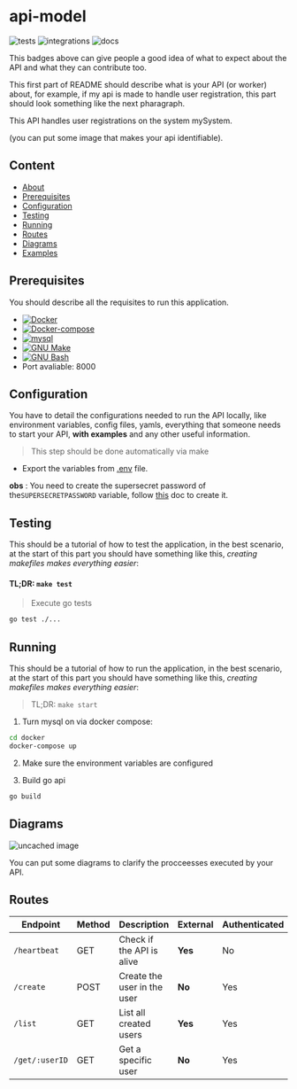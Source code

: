 # api-model
![tests](https://img.shields.io/badge/Unit%20tests-100%-green?style=flat)
![integrations](https://img.shields.io/badge/Integration%20test-50%-yellow?style=flat)
![docs](https://img.shields.io/badge/Documentation-100%-green?style=flat)

This badges above can give people a good idea of what to expect about the API and what they can contribute too.

This first part of README should describe what is your API (or worker) about, for example, if my api is made to handle user registration, this part should look something like the next pharagraph.

This API handles user registrations on the system mySystem.

(you can put some image that makes your api identifiable).

## Content
- [About](#api-model)
- [Prerequisites](#prerequisites)
- [Configuration](#configuration)
- [Testing](#testing)
- [Running](#running)
- [Routes](#routes)
- [Diagrams](#Diagrams)
- [Examples](/examples/examples.md)


## Prerequisites
You should describe all the requisites to run this application.
- [![Docker](https://img.shields.io/badge/Docker-19.03.9-green?style=flat)](https://www.docker.com/)
- [![Docker-compose](https://img.shields.io/badge/Docker--compose-1.25.5-green?style=flat)](https://github.com/docker/compose/releases)
- [![mysql](https://img.shields.io/badge/mysql-8.0-green?style=flat)](https://support.rackspace.com/how-to/install-mysql-server-on-the-ubuntu-operating-system/)
- [![GNU Make](https://img.shields.io/badge/GNU%20Make-4.2.1-lightgrey?style=flat)](https://www.gnu.org/software/make/)
- [![GNU Bash](https://img.shields.io/badge/GNU%20Bash-4.2.1-lightgrey?style=flat)](https://www.gnu.org/software/bash/)
- Port avaliable: 8000

## Configuration
You have to detail the configurations needed to run the API locally, like environment variables, config files, yamls, everything that someone needs to start your API, **with examples** and any other useful information.

> This step should be done automatically via make

- Export the variables from [.env](.env) file.

**obs** : You need to create the supersecret password of the`SUPERSECRETPASSWORD` variable, follow [this]() doc to create it.

## Testing
This should be a tutorial of how to test the application, in the best scenario, at the start of this part you should have something like this, *creating makefiles makes everything easier*:

#### TL;DR: `make test`

> Execute go tests
```bash
go test ./...
```

## Running
This should be a tutorial of how to run the application, in the best scenario, at the start of this part you should have something like this, *creating makefiles makes everything easier*:

> TL;DR: `make start`

1. Turn mysql on via docker compose:
```bash
cd docker
docker-compose up
``` 
2. Make sure the environment variables are configured

3. Build go api
```bash
go build
```

## Diagrams
![uncached image](http://www.plantuml.com/plantuml/proxy?cache=no&src=https://github.com/andrelrg/api-model/blob/master/docs/diagram1.txt)

You can put some diagrams to clarify the procceesses executed by your API.
## Routes
<!-- markdown-swagger -->
 Endpoint           | Method | Description                  | External | Authenticated | Example
 ------------------ | ------ | ---------------------------- | -------- | ------------- | ----
 `/heartbeat`       | GET    | Check if the API is alive    | **Yes**  | No            | [example](/examples/examples.md#hearbeat)
 `/create`          | POST   | Create the user in the user  | **No**   | Yes           | [example](/examples/examples.md#create) 
 `/list`            | GET    | List all created users       | **Yes**  | Yes           | [example](/examples/examples.md#list)
 `/get/:userID`     | GET    | Get a specific user          | **No**   | Yes           | [example](/examples/examples.md#get)
<!-- /markdown-swagger --> 

